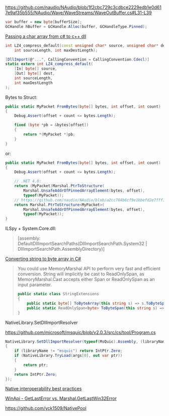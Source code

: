 https://github.com/naudio/NAudio/blob/1f2cbc729c3cdbce2229edb1e0d617e9af35b555/NAudio/Wave/WaveStreams/WaveOutBuffer.cs#L31-L39

```csharp
var buffer = new byte[bufferSize];
GCHandle hBuffer = GCHandle.Alloc(buffer, GCHandleType.Pinned);
```

[Passing a char array from c# to c++ dll](https://stackoverflow.com/questions/38146181/passing-a-char-array-from-c-sharp-to-c-dll)

```cpp
int LZ4_compress_default(const unsigned char* source, unsigned char* dest,
    int sourceLength, int maxDestLength);
```

```csharp
[DllImport(@"...", CallingConvention = CallingConvention.Cdecl)] 
static extern int LZ4_compress_default(
    [In] byte[] source, 
    [Out] byte[] dest, 
    int sourceLength, 
    int maxDestLength
);
```

Bytes to Struct:

```csharp
public static MyPacket FromBytes(byte[] bytes, int offset, int count)
{
    Debug.Assert(offset + count <= bytes.Length);

    fixed (byte *pb = &bytes[offset])
    {
        return *(MyPacket *)pb;
    }
}
```

or:

```csharp
public static MyPacket FromBytes(byte[] bytes, int offset, int count)
{
    Debug.Assert(offset + count <= bytes.Length);

    // .NET 4.0:
    return (MyPacket)Marshal.PtrToStructure(
        Marshal.UnsafeAddrOfPinnedArrayElement(bytes, offset),
        typeof(MyPacket));
    // https://github.com/naudio/NAudio/blob/a2cc704b6cf9e1bbefd2e7fff14d5c5e19e8c2a0/NAudio/Utils/MarshalHelpers.cs#L38-L44
    return Marshal.PtrToStructure<MyPacket>(
        Marshal.UnsafeAddrOfPinnedArrayElement(bytes, offset),
        typeof(MyPacket));    
}
```

ILSpy + System.Core.dll:

> [assembly: DefaultDllImportSearchPaths(DllImportSearchPath.System32 | DllImportSearchPath.AssemblyDirectory)]

[Converting string to byte array in C#](https://stackoverflow.com/questions/16072709/converting-string-to-byte-array-in-c-sharp)

> You could use MemoryMarshal API to perform very fast and efficient conversion. String will implicitly be cast to ReadOnlySpan<byte>, as MemoryMarshal.Cast accepts either Span<byte> or ReadOnlySpan<byte> as an input parameter.
> 
> ```csharp
> public static class StringExtensions
> {
>     public static byte[] ToByteArray(this string s) => s.ToByteSpan().ToArray(); //  heap allocation, use only when you cannot operate on spans
>     public static ReadOnlySpan<byte> ToByteSpan(this string s) => MemoryMarshal.Cast<char, byte>(s);
> }
> ```

NativeLibrary.SetDllImportResolver

https://github.com/microsoft/msquic/blob/v2.0.3/src/cs/tool/Program.cs

```csharp
NativeLibrary.SetDllImportResolver(typeof(MsQuic).Assembly, (libraryName, assembly, searchPath) =>
{
    if (libraryName != "msquic") return IntPtr.Zero;
    if (NativeLibrary.TryLoad(args[0], out var ptr))
    {
        return ptr;
    }
    return IntPtr.Zero;
});
```

[Native interoperability best practices](https://docs.microsoft.com/en-us/dotnet/standard/native-interop/best-practices?source=recommendations)

[WinApi - GetLastError vs. Marshal.GetLastWin32Error](https://stackoverflow.com/questions/17918266/winapi-getlasterror-vs-marshal-getlastwin32error)

https://github.com/yck1509/NativePool
